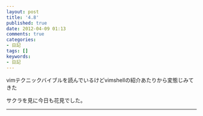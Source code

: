 ```yaml
---
layout: post
title: '4.8'
published: true
date: 2012-04-09 01:13
comments: true
categories:
- 日記
tags: []
keywords:
- 日記
---
```

vimテクニックバイブルを読んでいるけどvimshellの紹介あたりから変態じみてきた

サクラを見に今日も花見でした。

---

